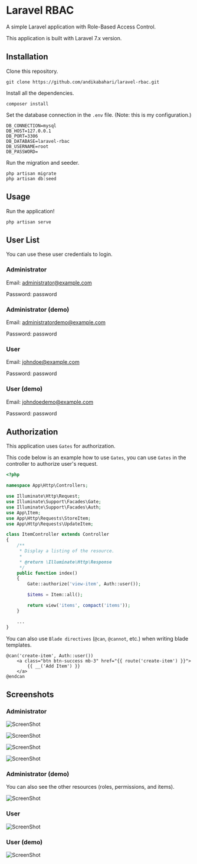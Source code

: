 # Laravel RBAC

A simple Laravel application with Role-Based Access Control.

This application is built with Laravel 7.x version.

## Installation

Clone this repository.

```
git clone https://github.com/andikabahari/laravel-rbac.git
```

Install all the dependencies.

```
composer install
```

Set the database connection in the `.env` file. (Note: this is my configuration.)

```
DB_CONNECTION=mysql
DB_HOST=127.0.0.1
DB_PORT=3306
DB_DATABASE=laravel-rbac
DB_USERNAME=root
DB_PASSWORD=
```

Run the migration and seeder.

```
php artisan migrate
php artisan db:seed
```

## Usage

Run the application!

```
php artisan serve
```

## User List

You can use these user credentials to login.

### Administrator

Email: administrator@example.com

Password: password

### Administrator (demo)

Email: administratordemo@example.com

Password: password

### User

Email: johndoe@example.com

Password: password

### User (demo)

Email: johndoedemo@example.com

Password: password

## Authorization

This application uses `Gates` for authorization.

This code below is an example how to use `Gates`, you can use `Gates` in the controller to authorize user's request.

```php
<?php

namespace App\Http\Controllers;

use Illuminate\Http\Request;
use Illuminate\Support\Facades\Gate;
use Illuminate\Support\Facades\Auth;
use App\Item;
use App\Http\Requests\StoreItem;
use App\Http\Requests\UpdateItem;

class ItemController extends Controller
{
    /**
     * Display a listing of the resource.
     *
     * @return \Illuminate\Http\Response
     */
    public function index()
    {
        Gate::authorize('view-item', Auth::user());

        $items = Item::all();

        return view('items', compact('items'));
    }

    ...
}
```

You can also use `Blade directives` (`@can`, `@cannot`, etc.) when writing blade templates.

```
@can('create-item', Auth::user())
    <a class="btn btn-success mb-3" href="{{ route('create-item') }}">
        {{ __('Add Item') }}
    </a>
@endcan
```

## Screenshots

### Administrator

![ScreenShot](<https://github.com/andikabahari/laravel-rbac/blob/development/screenshots/administrator/Screenshot_2020-08-18%20Laravel%20RBAC(0).png>)

![ScreenShot](<https://github.com/andikabahari/laravel-rbac/blob/development/screenshots/administrator/Screenshot_2020-08-18%20Laravel%20RBAC(1).png>)

![ScreenShot](<https://github.com/andikabahari/laravel-rbac/blob/development/screenshots/administrator/Screenshot_2020-08-18%20Laravel%20RBAC(2).png>)

![ScreenShot](<https://github.com/andikabahari/laravel-rbac/blob/development/screenshots/administrator/Screenshot_2020-08-18%20Laravel%20RBAC(3).png>)

### Administrator (demo)

You can also see the other resources (roles, permissions, and items).

![ScreenShot](<https://github.com/andikabahari/laravel-rbac/blob/development/screenshots/administrator/Screenshot_2020-08-18%20Laravel%20RBAC(4)%20(demo).png>)

### User

![ScreenShot](<https://github.com/andikabahari/laravel-rbac/blob/development/screenshots/user/Screenshot_2020-08-18%20Laravel%20RBAC(0).png>)

### User (demo)

![ScreenShot](<https://github.com/andikabahari/laravel-rbac/blob/development/screenshots/user/Screenshot_2020-08-18%20Laravel%20RBAC(1)%20(demo).png>)
